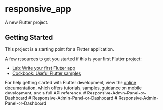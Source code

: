 # responsive_app

A new Flutter project.

## Getting Started

This project is a starting point for a Flutter application.

A few resources to get you started if this is your first Flutter project:

- [Lab: Write your first Flutter app](https://docs.flutter.dev/get-started/codelab)
- [Cookbook: Useful Flutter samples](https://docs.flutter.dev/cookbook)

For help getting started with Flutter development, view the
[online documentation](https://docs.flutter.dev/), which offers tutorials,
samples, guidance on mobile development, and a full API reference.
#   R e s p o n s i v e - A d m i n - P a n e l - o r - D a s h b o a r d  
 #   R e s p o n s i v e - A d m i n - P a n e l - o r - D a s h b o a r d  
 #   R e s p o n s i v e - A d m i n - P a n e l - o r - D a s h b o a r d  
 